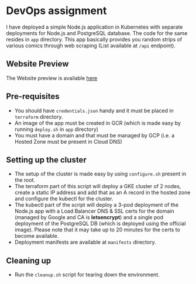 # DevOps assignment

I have deployed a simple Node.js application in Kubernetes with separate deployments for Node.js and PostgreSQL database. The code for the same resides in `app` directory. This app basically provides you random strips of various comics through web scraping (List available at `/api` endpoint).

## Website Preview

The Website preview is available [here](https://nodejswebsitegcp.tk)

## Pre-requisites

* You should have `credentials.json` handy and it must be placed in `terraform` directory.
* An image of the app must be created in GCR (which is made easy by running `deploy.sh` in `app` directory)
* You must have a domain and that must be managed by GCP (i.e. a Hosted Zone must be present in Cloud DNS)

## Setting up the cluster

* The setup of the cluster is made easy by using `configure.sh` present in the root.
* The terraform part of this script will deploy a GKE cluster of 2 nodes, create a static IP address and add that as an A record in the hosted zone and configure the kubectl for the cluster.
* The kubectl part of the script will deploy a 3-pod deployment of the Node.js app with a Load Balancer DNS & SSL certs for the domain (managed by Google and CA is **letsencrypt**) and a single pod deployment of the PostgreSQL DB (which is deployed using the official image). Please note that it may take up to 20 minutes for the certs to become available.
* Deployment manifests are available at `manifests` directory.

## Cleaning up

* Run the `cleanup.sh` script for tearing down the environment.